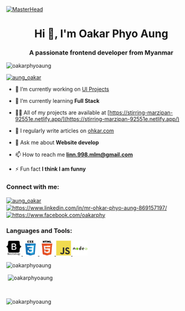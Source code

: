 

[![MasterHead](https://1.bp.blogspot.com/-7A4WynwLsMw/XbBpCXG8fHI/AAAAAAAAMt4/uOa1bpLskYgrwGbllhSu2SDj_Mig8SXJQCLcBGAsYHQ/s1600/2000_600px.gif)](https://rishavchanda.io)

<h1 align="center">Hi 👋, I'm Oakar Phyo Aung</h1>
<h3 align="center">A passionate frontend developer from Myanmar</h3>

<p align="left"> <img src="https://komarev.com/ghpvc/?username=oakarphyoaung&label=Profile%20views&color=0e75b6&style=flat" alt="oakarphyoaung" /> </p>

<p align="left"> <a href="https://twitter.com/aung_oakar" target="blank"><img src="https://img.shields.io/twitter/follow/aung_oakar?logo=twitter&style=for-the-badge" alt="aung_oakar" /></a> </p>

- 🔭 I’m currently working on [UI Projects](https://cozy-banoffee-9dd5bb.netlify.app/)

- 🌱 I’m currently learning **Full Stack**

- 👨‍💻 All of my projects are available at [https://stirring-marzipan-92551e.netlify.app/](https://stirring-marzipan-92551e.netlify.app/)

- 📝 I regularly write articles on [ohkar.com](ohkar.com)

- 💬 Ask me about **Website develop**

- 📫 How to reach me **linn.998.mlm@gmail.com**

- ⚡ Fun fact **I think I am funny**

<h3 align="left">Connect with me:</h3>
<p align="left">
<a href="https://twitter.com/aung_oakar" target="blank"><img align="center" src="https://raw.githubusercontent.com/rahuldkjain/github-profile-readme-generator/master/src/images/icons/Social/twitter.svg" alt="aung_oakar" height="30" width="40" /></a>
<a href="https://linkedin.com/in/https://www.linkedin.com/in/mr-ohkar-phyo-aung-869157197/" target="blank"><img align="center" src="https://raw.githubusercontent.com/rahuldkjain/github-profile-readme-generator/master/src/images/icons/Social/linked-in-alt.svg" alt="https://www.linkedin.com/in/mr-ohkar-phyo-aung-869157197/" height="30" width="40" /></a>
<a href="https://fb.com/oakarphy" target="blank"><img align="center" src="https://raw.githubusercontent.com/rahuldkjain/github-profile-readme-generator/master/src/images/icons/Social/facebook.svg" alt="https://www.facebook.com/oakarphy" height="30" width="40" /></a>
</p>

<h3 align="left">Languages and Tools:</h3>
<p align="left"> <a href="https://getbootstrap.com" target="_blank" rel="noreferrer"> <img src="https://raw.githubusercontent.com/devicons/devicon/master/icons/bootstrap/bootstrap-plain-wordmark.svg" alt="bootstrap" width="40" height="40"/> </a> <a href="https://www.w3schools.com/css/" target="_blank" rel="noreferrer"> <img src="https://raw.githubusercontent.com/devicons/devicon/master/icons/css3/css3-original-wordmark.svg" alt="css3" width="40" height="40"/> </a> <a href="https://www.w3.org/html/" target="_blank" rel="noreferrer"> <img src="https://raw.githubusercontent.com/devicons/devicon/master/icons/html5/html5-original-wordmark.svg" alt="html5" width="40" height="40"/> </a> <a href="https://developer.mozilla.org/en-US/docs/Web/JavaScript" target="_blank" rel="noreferrer"> <img src="https://raw.githubusercontent.com/devicons/devicon/master/icons/javascript/javascript-original.svg" alt="javascript" width="40" height="40"/> </a> <a href="https://nodejs.org" target="_blank" rel="noreferrer"> <img src="https://raw.githubusercontent.com/devicons/devicon/master/icons/nodejs/nodejs-original-wordmark.svg" alt="nodejs" width="40" height="40"/> </a> </p>

<p><img align="left" src="https://github-readme-stats.vercel.app/api/top-langs?username=oakarphyoaung&show_icons=true&locale=en&layout=compact" alt="oakarphyoaung" /></p>
<br/>
<p>&nbsp;<img align="center" src="https://github-readme-stats.vercel.app/api?username=oakarphyoaung&show_icons=true&locale=en" alt="oakarphyoaung" /></p>
<br/>
<p><img align="center" src="https://github-readme-streak-stats.herokuapp.com/?user=oakarphyoaung&" alt="oakarphyoaung" /></p>
